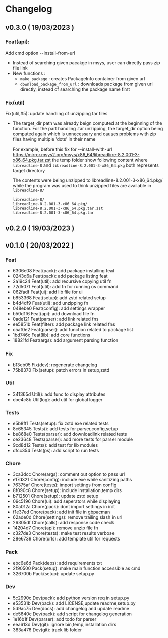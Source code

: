 # Changelog

## v0.3.0 ( 19/03/2023 )

### Feat(api):

Add cmd option --install-from-url

+ Instead of searching given pacakge in msys,
  user can directly pass zip file link
+ New functions :
  - `make_package` : creates PackageInfo container from given url
  - `download_package_from_url` : downloads package from given url
    directly, instead of searching the package name first

### Fix(util)

Fix(util,#5): update handling of unzipping tar files

+ The target_dir path was already beign computed at the beginning of the
  function.
  For the part handling .tar unzipping, the target_dir option being
  computed again which is unnecessary and causes problems with zip files
  having multiple 'dots' in their name

  For example, before this fix
  for --install-with-url
  https://mirror.msys2.org/msys/x86_64/libreadline-8.2.001-3-x86_64.pkg.tar.zst
  the temp folder show following content
  where `libreadline-8` and `libreadline-8.2.001-3-x86_64.pkg` both
  represents target directory

  The contents were being unzipped to libreadline-8.2.001-3-x86_64.pkg/
  while the program was used to think unzipped files are available in
  `libreadline-8/`
   ```
   libreadline-8/
   libreadline-8.2.001-3-x86_64.pkg/
   libreadline-8.2.001-3-x86_64.pkg.tar.zst
   libreadline-8.2.001-3-x86_64.pkg.tar
   ```
## v0.2.0 ( 19/03/2023 )

## v0.1.0 ( 20/03/2022 )

### Feat

- 6306e08 Feat(pack): add package installing feat
- 0243d6a Feat(pack): add package listing feat
- 2a19c24 Feat(util): add recursive copying util fn
- 72d5071 Feat(util): add fn for running os command
- 062fadf Feat(ui): add lib file for ui
- b853368 Feat(setup): add zstd related setup
- b4d4df9 Feat(util): add unzipping fn
- 048ebe0 Feat(config): add settings wrapper
- b50d1f6 Feat(api): add download file fn
- 0ade121 Feat(parser): add link related fns
- ee5851b Feat(filter): add package link related fns
- c5af0e2 Feat(parser): add function related to package list
- 1bd746c Feat(lib): add core functions
- 18821fd Feat(args): add argument parsing function

### Fix

- b13eb05 Fix(dev): regenerate changelog
- 75b8370 Fix(setup): patch errors in setup,zstd

### Util

- 341365d Util(): add func to display attributes
- cbe4c8b Util(log): add util for global logger

### Tests

- e5b8ff1 Tests(setup): fix zstd exe related tests
- 8c65345 Tests(): add tests for parser,config,setup
- be868e0 Tests(parser): add downloadlink related tests
- ce23648 Tests(parser): add more tests for parser module
- 9cd8d12 Tests(): add test for lib modules
- dfcc354 Tests(ps): add script to run tests

### Chore

- 3ca3dcc Chore(args): comment out option to pass url
- e17d321 Chore(config): include exe while sanitizing paths
- 76375af Chore(tests): import settings from config
- 8f090c8 Chore(setup): include installation,temp dirs
- b712501 Chore(setup): update zstd setup
- 09c5196 Chore(ui): add seperators while displaying
- 80a012a Chore(pack): dont import settings in init
- f1e37ed Chore(pack): add init file in gbpacman
- 62ade0d Chore(settings): remove trailing slash in url
- 26305df Chore(calls): add response code check
- 14204d7 Chore(api): remove unzip file fn
- c327de3 Chore(tests): make test results verbose
- 28e6739 Chore(urls): add template util for requests

### Pack

- ebc6e6d Pack(deps): add requirements txt
- 2f90500 Pack(setup): make main function accessible as cmd
- 326700b Pack(setup): update setup.py

### Dev

- 5c2990c Dev(pack): add python version req in setup.py
- e53531b Dev(pack): add LICENSE,update readme,setup.py
- 5d9ac75 Dev(docs): add changelog and update readme
- de5640c Dev(pack): add script for changelog generation
- 1e16b1f Dev(parser): add todo for parser
- eea613d Dev(git): ignore bin,temp,installation dirs
- 383a476 Dev(git): track lib folder


